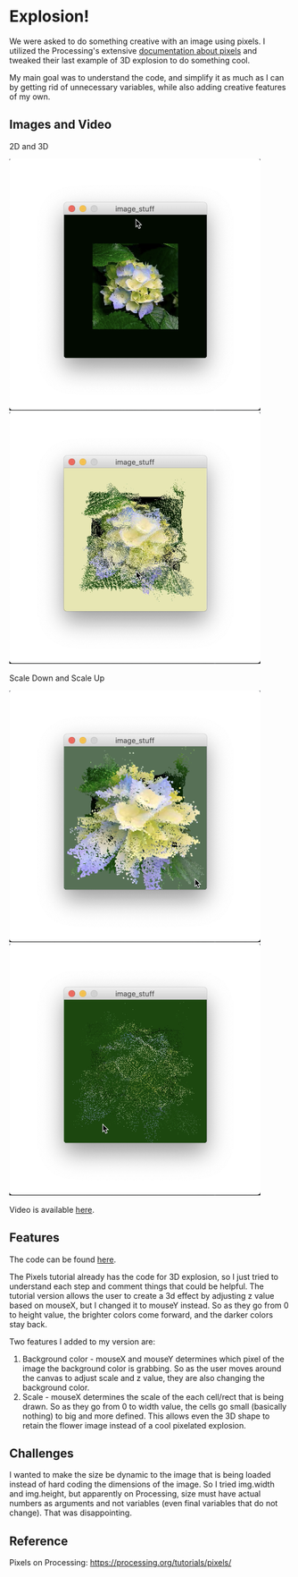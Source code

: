 # Explosion!
We were asked to do something creative with an image using pixels. I utilized the Processing's extensive [documentation about pixels](https://processing.org/tutorials/pixels/) and tweaked their last example of 3D explosion to do something cool.

My main goal was to understand the code, and simplify it as much as I can by getting rid of unnecessary variables, while also adding creative features of my own.

## Images and Video
2D and 3D

<img src="image1.png" alt="2D" width="450" height="450"><img src="image2.png" alt="3D" width="450" height="450">

Scale Down and Scale Up

<img src="image3.png" alt="scaledown" width="450" height="450"><img src="image4.png" alt="scaleup" width="450" height="450">

Video is available [here](https://youtu.be/Je51REwtkBU).

## Features
The code can be found [here](/dueApril30/image_stuff.pde).

The Pixels tutorial already has the code for 3D explosion, so I just tried to understand each step and comment things that could be helpful.
The tutorial version allows the user to create a 3d effect by adjusting z value based on mouseX, but I changed it to mouseY instead.
So as they go from 0 to height value, the brighter colors come forward, and the darker colors stay back.

Two features I added to my version are:
1) Background color - mouseX and mouseY determines which pixel of the image the background color is grabbing. So as the user moves around the canvas to adjust scale and z value, they are also changing the background color.
2) Scale - mouseX determines the scale of the each cell/rect that is being drawn. So as they go from 0 to width value, the cells go small (basically nothing) to big and more defined. This allows even the 3D shape to retain the flower image instead of a cool pixelated explosion.

## Challenges
I wanted to make the size be dynamic to the image that is being loaded instead of hard coding the dimensions of the image.
So I tried img.width and img.height, but apparently on Processing, size must have actual numbers as arguments and not variables (even final variables that do not change).
That was disappointing.

## Reference
Pixels on Processing: https://processing.org/tutorials/pixels/

